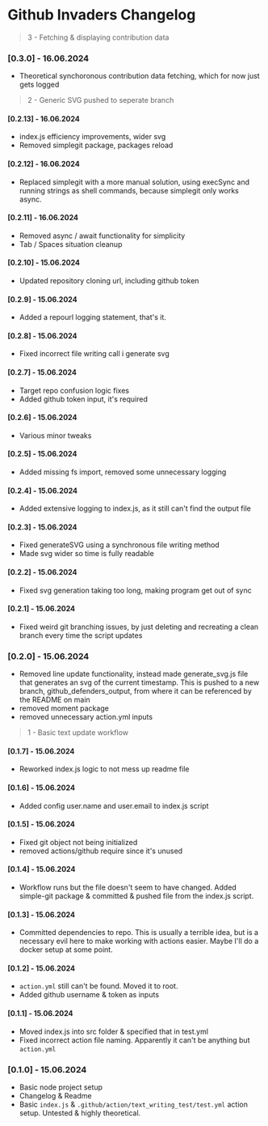 # Github Invaders Changelog

> 3 - Fetching & displaying contribution data

### [0.3.0] - 16.06.2024
- Theoretical synchoronous contribution data fetching, which for now just gets logged

> 2 - Generic SVG pushed to seperate branch

#### [0.2.13] - 16.06.2024
- index.js efficiency improvements, wider svg
- Removed simplegit package, packages reload

#### [0.2.12] - 16.06.2024
- Replaced simplegit with a more manual solution, using execSync and running strings as shell commands, because simplegit only works async.

#### [0.2.11] - 16.06.2024
- Removed async / await functionality for simplicity
- Tab / Spaces situation cleanup

#### [0.2.10] - 15.06.2024
- Updated repository cloning url, including github token

#### [0.2.9] - 15.06.2024
- Added a repourl logging statement, that's it.

#### [0.2.8] - 15.06.2024
- Fixed incorrect file writing call i generate svg

#### [0.2.7] - 15.06.2024
- Target repo confusion logic fixes
- Added github token input, it's required

#### [0.2.6] - 15.06.2024
- Various minor tweaks

#### [0.2.5] - 15.06.2024
- Added missing fs import, removed some unnecessary logging

#### [0.2.4] - 15.06.2024
- Added extensive logging to index.js, as it still can't find the output file

#### [0.2.3] - 15.06.2024
- Fixed generateSVG using a synchronous file writing method
- Made svg wider so time is fully readable

#### [0.2.2] - 15.06.2024
- Fixed svg generation taking too long, making program get out of sync

#### [0.2.1] - 15.06.2024
- Fixed weird git branching issues, by just deleting and recreating a clean branch every time the script updates

### [0.2.0] - 15.06.2024
- Removed line update functionality, instead made generate_svg.js file that generates an svg of the current timestamp. This is pushed to a new branch, github_defenders_output, from where it can be referenced by the README on main
- removed moment package
- removed unnecessary action.yml inputs

> 1 - Basic text update workflow

#### [0.1.7] - 15.06.2024
- Reworked index.js logic to not mess up readme file

#### [0.1.6] - 15.06.2024
- Added config user.name and user.email to index.js script

#### [0.1.5] - 15.06.2024
- Fixed git object not being initialized
- removed actions/github require since it's unused

#### [0.1.4] - 15.06.2024
- Workflow runs but the file doesn't seem to have changed. Added simple-git package & committed & pushed file from the index.js script.

#### [0.1.3] - 15.06.2024
- Committed dependencies to repo. This is usually a terrible idea, but is a necessary evil here to make working with actions easier. Maybe I'll do a docker setup at some point.

#### [0.1.2] - 15.06.2024
- `action.yml` still can't be found. Moved it to root.
- Added github username & token as inputs

#### [0.1.1] - 15.06.2024
- Moved index.js into src folder & specified that in test.yml
- Fixed incorrect action file naming. Apparently it can't be anything but `action.yml`

### [0.1.0] - 15.06.2024
- Basic node project setup
- Changelog & Readme
- Basic `index.js` & `.github/action/text_writing_test/test.yml` action setup. Untested & highly theoretical.